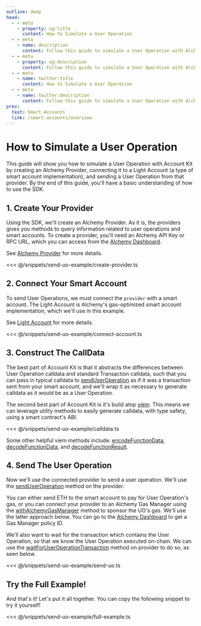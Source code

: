 ```yaml
---
outline: deep
head:
  - - meta
    - property: og:title
      content: How to Simulate a User Operation
  - - meta
    - name: description
      content: Follow this guide to simulate a User Operation with Alchemy's Account Kit, a vertically integrated stack for building apps that support ERC-4337.
  - - meta
    - property: og:description
      content: Follow this guide to simulate a User Operation with Alchemy's Account Kit, a vertically integrated stack for building apps that support ERC-4337.
  - - meta
    - name: twitter:title
      content: How to Simulate a User Operation
  - - meta
    - name: twitter:description
      content: Follow this guide to simulate a User Operation with Alchemy's Account Kit, a vertically integrated stack for building apps that support ERC-4337.
prev:
  text: Smart Accounts
  link: /smart-accounts/overview
---
```


# How to Simulate a User Operation

This guide will show you how to simulate a User Operation with Account Kit by creating an Alchemy Provider, connecting it to a Light Account (a type of smart account implementation), and sending a User Operation from that provider. By the end of this guide, you'll have a basic understanding of how to use the SDK.

## 1. Create Your Provider

Using the SDK, we'll create an Alchemy Provider. As it is, the providers gives you methods to query information related to user operations and smart accounts. To create a provider, you'll need an Alchemy API Key or RPC URL, which you can access from the [Alchemy Dashboard](https://dashboard.alchemy.com).

See [Alchemy Provider](/packages/aa-alchemy/provider/introduction.md) for more details.

<<< @/snippets/send-uo-example/create-provider.ts

## 2. Connect Your Smart Account

To send User Operations, we must connect the `provider` with a smart account. The Light Account is Alchemy's gas-optimized smart account implementation, which we'll use in this example.

See [Light Account](/packages/aa-accounts/light-account/introduction.md) for more details.

<<< @/snippets/send-uo-example/connect-account.ts

## 3. Construct The CallData

The best part of Account Kit is that it abstracts the differences between User Operation calldata and standard Transaction calldata, such that you can pass in typical calldata to [sendUserOperation](/packages/aa-core/provider/waitForUserOperationTransaction.md) as if it was a transaction sent from your smart account, and we'll wrap it as necessary to generate calldata as it would be as a User Operation.

The second best part of Account Kit is it's build atop [viem](https://viem.sh/). This means we can leverage utility methods to easily generate calldata, with type safety, using a smart contract's ABI.

<<< @/snippets/send-uo-example/calldata.ts

Some other helpful viem methods include: [encodeFunctionData](https://viem.sh/docs/contract/encodeFunctionData.html), [decodeFunctionData](https://viem.sh/docs/contract/decodeFunctionData.html), and [decodeFunctionResult](https://viem.sh/docs/contract/decodeFunctionResult.html).

## 4. Send The User Operation

Now we'll use the connected provider to send a user operation. We'll use the [sendUserOperation](/packages/aa-core/provider/waitForUserOperationTransaction.md) method on the provider.

You can either send ETH to the smart account to pay for User Operation's gas, or you can connect your provider to an Alchemy Gas Manager using the [withAlchemyGasManager](/packages/aa-alchemy/provider/withAlchemyGasManager.md) method to sponsor the UO's gas. We'll use the latter approach below. You can go to the [Alchemy Dashboard](https://dashboard.alchemy.com/gas-manager) to get a Gas Manager policy ID.

We'll also want to wait for the transaction which contains the User Operation, so that we know the User Operation executed on-chain. We can use the [waitForUserOperationTransaction](/packages/aa-core/provider/waitForUserOperationTransaction.md) method on provider to do so, as seen below.

<<< @/snippets/send-uo-example/send-uo.ts

## Try the Full Example!

And that's it! Let's put it all together. You can copy the following snippet to try it yourself!

<<< @/snippets/send-uo-example/full-example.ts
